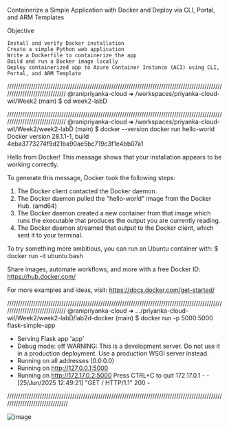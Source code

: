 Containerize a Simple Application with Docker and Deploy via CLI, Portal, and ARM Templates


Objective

    Install and verify Docker installation
    Create a simple Python web application
    Write a Dockerfile to containerize the app
    Build and run a Docker image locally
    Deploy containerized app to Azure Container Instance (ACI) using CLI, Portal, and ARM Template


//////////////////////////////////////////////////////////////////////////////////////////////////////////////////////////////
@ranipriyanka-cloud ➜ /workspaces/priyanka-cloud-wil/Week2 (main) $ cd week2-labD


//////////////////////////////////////////////////////////////////////////////////////////////////////////////////////////////
@ranipriyanka-cloud ➜ /workspaces/priyanka-cloud-wil/Week2/week2-labD (main) $ docker --version
docker run hello-world
Docker version 28.1.1-1, build 4eba3773274f9d21ba90ae5bc719c3f1e4bb07a1

Hello from Docker!
This message shows that your installation appears to be working correctly.

To generate this message, Docker took the following steps:
 1. The Docker client contacted the Docker daemon.
 2. The Docker daemon pulled the "hello-world" image from the Docker Hub.
    (amd64)
 3. The Docker daemon created a new container from that image which runs the
    executable that produces the output you are currently reading.
 4. The Docker daemon streamed that output to the Docker client, which sent it
    to your terminal.

To try something more ambitious, you can run an Ubuntu container with:
 $ docker run -it ubuntu bash

Share images, automate workflows, and more with a free Docker ID:
 https://hub.docker.com/

For more examples and ideas, visit:
 https://docs.docker.com/get-started/

 
//////////////////////////////////////////////////////////////////////////////////////////////////////////////////////////////
@ranipriyanka-cloud ➜ .../priyanka-cloud-wil/Week2/week2-labD/lab2d-docker (main) $ docker run -p 5000:5000 flask-simple-app
 * Serving Flask app 'app'
 * Debug mode: off
WARNING: This is a development server. Do not use it in a production deployment. Use a production WSGI server instead.
 * Running on all addresses (0.0.0.0)
 * Running on http://127.0.0.1:5000
 * Running on http://172.17.0.2:5000
Press CTRL+C to quit
172.17.0.1 - - [25/Jun/2025 12:49:21] "GET / HTTP/1.1" 200 -


///////////////////////////////////////////////////////////////////////////////////////////////////////////////////////////////



![image](https://github.com/user-attachments/assets/2c0a6fbf-b839-4210-845e-e7bf7a94b411)











